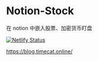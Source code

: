 # Notion-Stock
在 notion 中嵌入股票、加密货币盯盘

[![Netlify Status](https://api.netlify.com/api/v1/badges/07f67f76-7b59-4964-bbe7-9f80745b39f4/deploy-status)](https://app.netlify.com/sites/timecat-notion-stock/deploys)

https://blog.timecat.online/